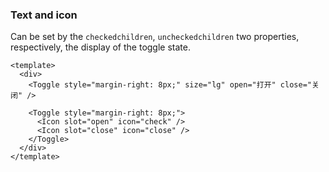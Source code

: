 ### Text and icon

Can be set by the `checkedchildren`, `uncheckedchildren` two properties, respectively, the display of the toggle state.

<!--start-code-->

```vue
<template>
  <div>
    <Toggle style="margin-right: 8px;" size="lg" open="打开" close="关闭" />

    <Toggle style="margin-right: 8px;">
      <Icon slot="open" icon="check" />
      <Icon slot="close" icon="close" />
    </Toggle>
  </div>
</template>
```

<!--end-code-->
